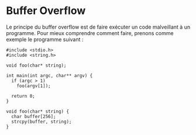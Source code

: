 
# Buffer Overflow 

Le principe du buffer overflow est de faire exécuter un code malveillant à un programme. Pour mieux comprendre comment faire, prenons comme exemple le programme suivant :
 
```
#include <stdio.h>
#include <string.h>

void foo(char* string);

int main(int argc, char** argv) {
  if (argc > 1)
    foo(argv[1]);

  return 0;
}

void foo(char* string) {
  char buffer[256];
  strcpy(buffer, string);
}
```

